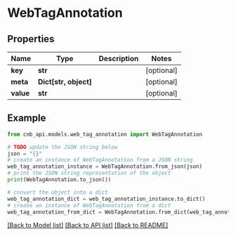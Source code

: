 # WebTagAnnotation


## Properties

Name | Type | Description | Notes
------------ | ------------- | ------------- | -------------
**key** | **str** |  | [optional] 
**meta** | **Dict[str, object]** |  | [optional] 
**value** | **str** |  | [optional] 

## Example

```python
from cnb_api.models.web_tag_annotation import WebTagAnnotation

# TODO update the JSON string below
json = "{}"
# create an instance of WebTagAnnotation from a JSON string
web_tag_annotation_instance = WebTagAnnotation.from_json(json)
# print the JSON string representation of the object
print(WebTagAnnotation.to_json())

# convert the object into a dict
web_tag_annotation_dict = web_tag_annotation_instance.to_dict()
# create an instance of WebTagAnnotation from a dict
web_tag_annotation_from_dict = WebTagAnnotation.from_dict(web_tag_annotation_dict)
```
[[Back to Model list]](../README.md#documentation-for-models) [[Back to API list]](../README.md#documentation-for-api-endpoints) [[Back to README]](../README.md)



